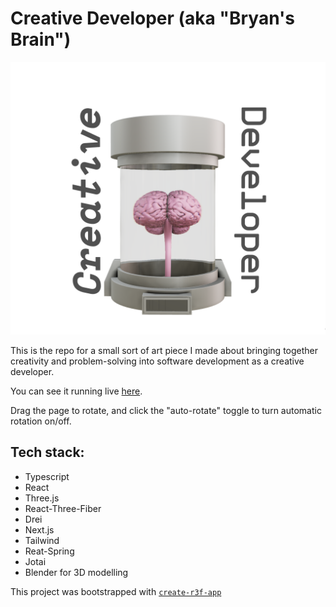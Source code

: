 # Creative Developer (aka "Bryan's Brain")

![Thumbnail](creative-developer-brain-thumbnail.png)

This is the repo for a small sort of art piece I made about bringing together creativity and problem-solving into software development as a creative developer.

You can see it running live [here](https://creativedeveloper.vercel.app/).

Drag the page to rotate, and click the "auto-rotate" toggle to turn automatic rotation on/off.

## Tech stack:

- Typescript
- React
- Three.js
- React-Three-Fiber
- Drei
- Next.js
- Tailwind
- Reat-Spring
- Jotai
- Blender for 3D modelling

This project was bootstrapped with [`create-r3f-app`](https://github.com/utsuboco/create-r3f-app)
